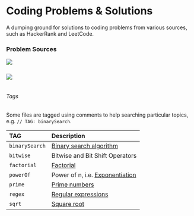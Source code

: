 # Coding Problems & Solutions

A dumping ground for solutions to coding problems from various sources, such as HackerRank and LeetCode.

### Problem Sources

<a href="https://github.com/rysharprules/Sandbox/tree/master/HackerRank" ><img src="https://raw.githubusercontent.com/rysharprules/Sandbox/master/HackerRank/hackerrank_icon.png" /></a><br />
#####
<a href="https://github.com/rysharprules/Sandbox/tree/master/LeetCode" ><img src="https://raw.githubusercontent.com/rysharprules/Sandbox/master/LeetCode/leetcode_icon.png" /></a><br />
<br />

###### Tags

Some files are tagged using comments to help searching particular topics, e.g. `// TAG: binarySearch`.

|TAG|Description|
|:---|:---|
|`binarySearch`|[Binary search algorithm](https://en.wikipedia.org/wiki/Binary_search_algorithm)|
|`bitwise`|Bitwise and Bit Shift Operators|
|`factorial`|[Factorial](https://en.wikipedia.org/wiki/Factorial)|
|`powerOf`|Power of n, i.e. [Exponentiation](https://en.wikipedia.org/wiki/Exponentiation)|
|`prime`|[Prime numbers](https://en.wikipedia.org/wiki/Prime_number)|
|`regex`|[Regular expressions](https://en.wikipedia.org/wiki/Regular_expression)|
|`sqrt`|[Square root](https://en.wikipedia.org/wiki/Square_root)|